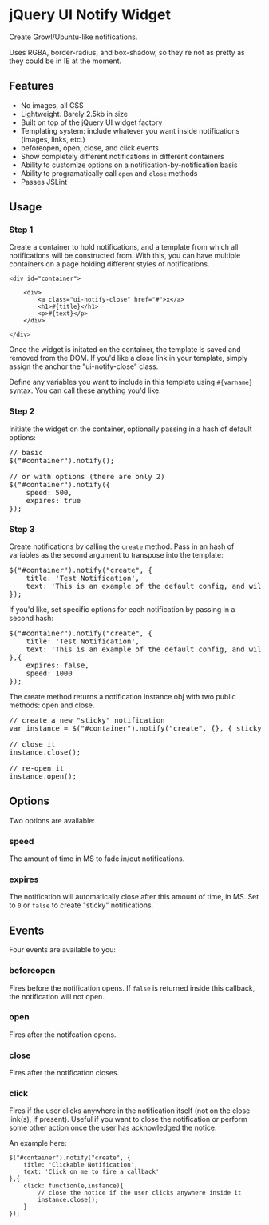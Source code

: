 # jQuery UI Notify Widget

Create Growl/Ubuntu-like notifications.

Uses RGBA, border-radius, and box-shadow, so they're not as pretty as they could be in IE at the moment.

## Features

- No images, all CSS
- Lightweight.  Barely 2.5kb in size
- Built on top of the jQuery UI widget factory
- Templating system: include whatever you want inside notifications (images, links, etc.)
- beforeopen, open, close, and click events
- Show completely different notifications in different containers
- Ability to customize options on a notification-by-notification basis
- Ability to programatically call `open` and `close` methods
- Passes JSLint

## Usage

### Step 1
Create a container to hold notifications, and a template from which all notifications will be constructed from.  With this,
you can have multiple containers on a page holding different styles of notifications.

	<div id="container">

		<div>
			<a class="ui-notify-close" href="#">x</a>
			<h1>#{title}</h1>
			<p>#{text}</p>
		</div>
	
	</div>

Once the widget is initated on the container, the template is saved and removed from the DOM.  If you'd like a close link in your template,
simply assign the anchor the "ui-notify-close" class.

Define any variables you want to include in this template using `#{varname}` syntax.  You can call these anything you'd like.

### Step 2

Initiate the widget on the container, optionally passing in a hash of default options:

<pre>
// basic
$("#container").notify();

// or with options (there are only 2)
$("#container").notify({
	speed: 500,
	expires: true
});
</pre>

### Step 3
Create notifications by calling the `create` method.  Pass in an hash of variables as the second argument to transpose into the template:

<pre>
$("#container").notify("create", {
	title: 'Test Notification',
	text: 'This is an example of the default config, and will fade out after five seconds.'
});
</pre>

If you'd like, set specific options for each notification by passing in a second hash:

<pre>
$("#container").notify("create", {
	title: 'Test Notification',
	text: 'This is an example of the default config, and will fade out after five seconds.'
},{
	expires: false,
	speed: 1000
});
</pre>

The create method returns a notification instance obj with two public methods: open and close.

<pre>
// create a new "sticky" notification
var instance = $("#container").notify("create", {}, { sticky:true });

// close it
instance.close();

// re-open it
instance.open();
</pre>

## Options

Two options are available:

### speed
The amount of time in MS to fade in/out notifications.

### expires
The notification will automatically close after this amount of time, in MS.  Set to `0` or `false` to create "sticky" notifications.

## Events

Four events are available to you:

### beforeopen
Fires before the notification opens.  If `false` is returned inside this callback, the notification will not open.

### open
Fires after the notifcation opens.

### close 
Fires after the notification closes.

### click
Fires if the user clicks anywhere in the notification itself (not on the close link(s), if present).  Useful
if you want to close the notification or perform some other action once the user has acknowledged the notice.

An example here:

	$("#container").notify("create", {
		title: 'Clickable Notification',
		text: 'Click on me to fire a callback'
	},{
		click: function(e,instance){
			// close the notice if the user clicks anywhere inside it
			instance.close();
		}
	});




